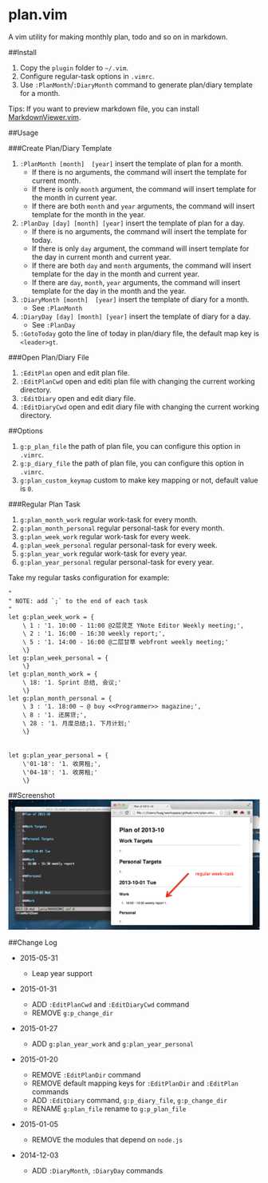 plan.vim
=========
A vim utility for making monthly plan, todo and so on in markdown.

##Install
1. Copy the `plugin` folder to `~/.vim`.
1. Configure regular-task options in `.vimrc`.
1. Use `:PlanMonth`/`:DiaryMonth` command to generate plan/diary template for a month.

Tips: If you want to preview markdown file, you can install
[MarkdownViewer.vim](https://github.com/FuDesign2008/MarkdownViewer.vim).

##Usage

###Create Plan/Diary Template
1. `:PlanMonth [month]  [year]` insert the template of plan for a month.
    * If there is no arguments, the command will insert the template for
    current month.
    * If there is only `month` argument, the command will insert template for
    the month in current year.
    * If there are both `month` and `year` arguments, the command will insert
    template for the month in the year.
1. `:PlanDay [day] [month] [year]` insert the template of plan for a day.
    * If there is no arguments, the command will insert the template for today.
    * If there is only `day` argument, the command will insert template for the
    day in current month and current year.
    * If there are both `day` and `month` arguments, the command will insert
    template for the day in the month and current year.
    * If there are `day`, `month`, `year` arguments, the command will insert
    template for the day in the month and the year.
1. `:DiaryMonth [month]  [year]` insert the template of diary for a month.
    * See `:PlanMonth`
1. `:DiaryDay [day] [month] [year]` insert the template of diary for a day.
    * See `:PlanDay`
1. `:GotoToday` goto the line of today in plan/diary file, the default map
   key is `<leader>gt`.

###Open Plan/Diary File
1. `:EditPlan` open and edit plan file.
1. `:EditPlanCwd` open and editi plan file with changing the current working
   directory.
1. `:EditDiary` open and edit diary file.
1. `:EditDiaryCwd` open and edit diary file with changing the current working
   directory.

##Options
1. `g:p_plan_file` the path of plan file, you can configure this option in
`.vimrc`.
1. `g:p_diary_file` the path of plan file, you can configure this option in
`.vimrc`.
1. `g:plan_custom_keymap` custom to make key mapping or not, default value is `0`.

###Regular Plan Task
1. `g:plan_month_work` regular work-task for every month.
1. `g:plan_month_personal` regular personal-task for every month.
1. `g:plan_week_work` regular work-task for every week.
1. `g:plan_week_personal` regular personal-task for every week.
1. `g:plan_year_work` regular work-task for every year.
1. `g:plan_year_personal` regular personal-task for every year.

Take my regular tasks configuration for example:

```vim
"
" NOTE: add `;` to the end of each task
"
let g:plan_week_work = {
    \ 1 : '1. 10:00 - 11:00 @2层灵芝 YNote Editor Weekly meeting;',
    \ 2 : '1. 16:00 - 16:30 weekly report;',
    \ 5 : '1. 14:00 - 16:00 @二层甘草 webfront weekly meeting;'
    \}
let g:plan_week_personal = {
    \}
let g:plan_month_work = {
    \ 18: '1. Sprint 总结, 会议;'
    \}
let g:plan_month_personal = {
    \ 3 : '1. 18:00 ~ @ buy <<Programmer>> magazine;',
    \ 8 : '1. 还房贷;',
    \ 28 : '1. 月度总结;1. 下月计划;'
    \}


let g:plan_year_personal = {
    \'01-18': '1. 收房租;',
    \'04-18': '1. 收房租;'
    \}

```

##Screenshot
![plan-vim.png](plan-vim.png)

##Change Log

* 2015-05-31
    - Leap year support

* 2015-01-31
    - ADD `:EditPlanCwd` and `:EditDiaryCwd` command
    - REMOVE `g:p_change_dir`

* 2015-01-27
    - ADD `g:plan_year_work` and `g:plan_year_personal`

* 2015-01-20
    - REMOVE `:EditPlanDir` command
    - REMOVE default mapping keys for `:EditPlanDir` and `:EditPlan` commands
    - ADD `:EditDiary` command, `g:p_diary_file`, `g:p_change_dir`
    - RENAME `g:plan_file` rename to `g:p_plan_file`

* 2015-01-05
    - REMOVE the modules that depend on `node.js`

* 2014-12-03
    - ADD `:DiaryMonth`, `:DiaryDay` commands
